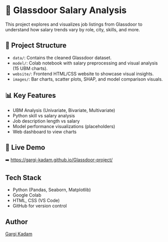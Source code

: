 # 💼 Glassdoor Salary Analysis

This project explores and visualizes job listings from Glassdoor to understand how salary trends vary by role, city, skills, and more.

## 📂 Project Structure

- `data/`: Contains the cleaned Glassdoor dataset.
- `model/`: Colab notebook with salary preprocessing and visual analysis (15 UBM charts).
- `website/`: Frontend HTML/CSS website to showcase visual insights.
- `images/`: Bar charts, scatter plots, SHAP, and model comparison visuals.

## 📊 Key Features

- UBM Analysis (Univariate, Bivariate, Multivariate)
- Python skill vs salary analysis
- Job description length vs salary
- Model performance visualizations (placeholders)
- Web dashboard to view charts

## 🔗 Live Demo

➡️ https://gargi-kadam.github.io/Glassdoor-project/

##  Tech Stack

- Python (Pandas, Seaborn, Matplotlib)
- Google Colab
- HTML, CSS (VS Code)
- GitHub for version control

##  Author

[Gargi Kadam](https://github.com/Gargi-Kadam)
